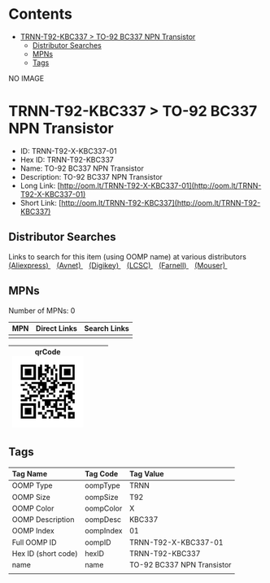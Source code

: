 



Contents
========

* [TRNN-T92-KBC337 > TO-92 BC337 NPN Transistor](#trnn-t92-kbc337--to-92-bc337-npn-transistor)
	* [Distributor Searches](#distributor-searches)
	* [MPNs](#mpns)
	* [Tags](#tags)
  
NO IMAGE  
# TRNN-T92-KBC337 > TO-92 BC337 NPN Transistor

- ID: TRNN-T92-X-KBC337-01
- Hex ID: TRNN-T92-KBC337
- Name: TO-92 BC337 NPN Transistor
- Description: TO-92 BC337 NPN Transistor
- Long Link: [http://oom.lt/TRNN-T92-X-KBC337-01](http://oom.lt/TRNN-T92-X-KBC337-01)
- Short Link: [http://oom.lt/TRNN-T92-KBC337](http://oom.lt/TRNN-T92-KBC337)

## Distributor Searches
  
Links to search for this item (using OOMP name) at various distributors  
[(Aliexpress) ](https://www.aliexpress.com/wholesale?SearchText=1117TO-92+BC337+NPN+Transistor)&nbsp;&nbsp;&nbsp;[(Avnet) ](https://www.avnet.com/shop/us/search/TO-92+BC337+NPN+Transistor)&nbsp;&nbsp;&nbsp;[(Digikey) ](https://www.digikey.co.uk/en/products/result?s=TO-92+BC337+NPN+Transistor)&nbsp;&nbsp;&nbsp;[(LCSC) ](https://www.lcsc.com/search?q=TO-92+BC337+NPN+Transistor)&nbsp;&nbsp;&nbsp;[(Farnell) ](https://uk.farnell.com/search?st=TO-92+BC337+NPN+Transistor)&nbsp;&nbsp;&nbsp;[(Mouser) ](https://www.mouser.com/c/?q=TO-92+BC337+NPN+Transistor)&nbsp;&nbsp;&nbsp;
## MPNs
  
Number of MPNs: 0  

|MPN|Direct Links|Search Links|
| :--- | :--- | :--- |
||||
  

|qrCode<br>[![](https://raw.githubusercontent.com/oomlout/oomlout_OOMP_parts_V2/main/TRNN/T92/X/KBC337/01/qrCode_140.png)](https://github.com/oomlout/oomlout_OOMP_parts_V2/tree/main/TRNN/T92/X/KBC337/01/qrCode.png)||||
| :---: | :---: | :---: | :---: |

## Tags
  

|Tag Name|Tag Code|Tag Value|
| :--- | :--- | :--- |
|OOMP Type|oompType|TRNN|
|OOMP Size|oompSize|T92|
|OOMP Color|oompColor|X|
|OOMP Description|oompDesc|KBC337|
|OOMP Index|oompIndex|01|
|Full OOMP ID|oompID|TRNN-T92-X-KBC337-01|
|Hex ID (short code)|hexID|TRNN-T92-KBC337|
|name|name|TO-92 BC337 NPN Transistor|
||||
